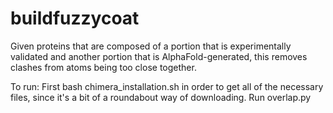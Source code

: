 # buildfuzzycoat
Given proteins that are composed of a portion that is experimentally validated and another portion that is AlphaFold-generated, this removes clashes from atoms being too close together. 

To run:
  First bash chimera_installation.sh in order to get all of the necessary files, since it's a bit of a roundabout way of downloading.
  Run overlap.py
